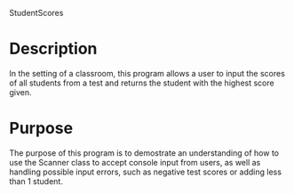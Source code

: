 StudentScores
# Description
In the setting of a classroom, this program allows a user to input the scores of all students from a test and returns the student with the highest score given.

# Purpose
The purpose of this program is to demostrate an understanding of how to use the Scanner class to accept console input from users, as well as handling possible input errors, such as negative test scores or adding less than 1 student.
